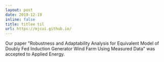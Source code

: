 ```yaml
---
layout: post
date: 2019-12-19
inline: false
title: titlee til
url: https://mjcui.github.io/
---
```


Our paper "Robustness and Adaptability Analysis for Equivalent Model of Doubly Fed Induction Generator Wind Farm Using Measured Data" was accepted to Applied Energy. <!--:sparkles: :smile:-->
